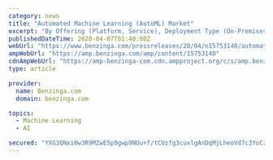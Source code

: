 ```yaml
---
category: news
title: "Automated Machine Learning (AutoML) Market"
excerpt: "By Offering (Platform, Service), Deployment Type (On-Premises, Cloud), Enterprise Size (Large Enterprise, Small & Medium Enterprise), Application (Fraud Detection, Sales & Marketing Management, Medical Testing,"
publishedDateTime: 2020-04-07T01:40:00Z
webUrl: "https://www.benzinga.com/pressreleases/20/04/n15753140/automated-machine-learning-automl-market"
ampWebUrl: "https://amp.benzinga.com/amp/content/15753140"
cdnAmpWebUrl: "https://amp-benzinga-com.cdn.ampproject.org/c/s/amp.benzinga.com/amp/content/15753140"
type: article

provider:
  name: Benzinga.com
  domain: benzinga.com

topics:
  - Machine Learning
  - AI

secured: "YXG3QNxi0w3R9MZwE5p9gwp9NUu+f/tCUzfg3cuxlgAnDqMjLheoVd7c3YoCzBRnMn/Fb1HwuwmBtewhqjNWMfJ2x7yV3zIkVwFnZw0EjUoYD2FXdFekzihPgNLLTx9BsopzDf2yUKRjdT5BX5Ao0Xz56QO9WSun75tsDWfpm3nAHjKhoXa8jL73Q8O59tEZoPtBaCRfDjPjMh5OoadwF2zMDmPhviQEsbNR1ouMWw6hjO/2A39kkzN9pMzcE1qIDoX5/TR+PJtEIVxw7kQl5Ne/ppqn7Pnvqp9PAfcsNwIBzPhZmVwUhG7zD5MdFRph;iYc3UZFNh80mfV9FbifQSA=="
---
```


